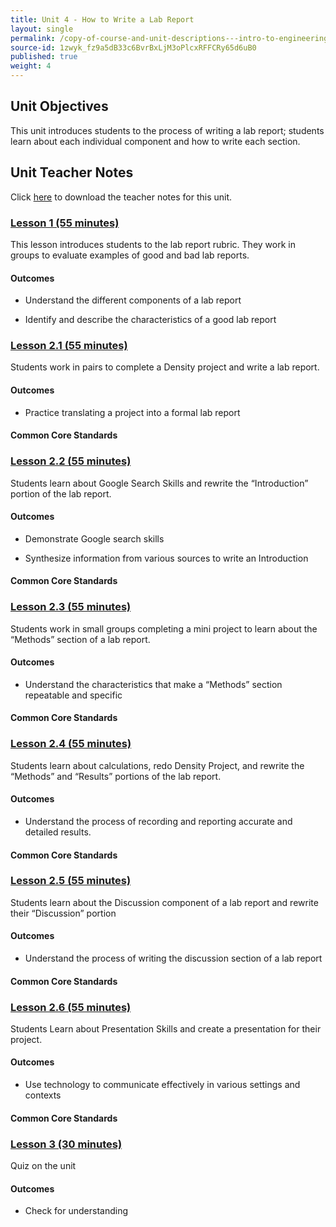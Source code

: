 ```yaml
---
title: Unit 4 - How to Write a Lab Report
layout: single
permalink: /copy-of-course-and-unit-descriptions---intro-to-engineering-de-only-copy/
source-id: 1zwyk_fz9a5dB33c6BvrBxLjM3oPlcxRFFCRy65d6uB0
published: true
weight: 4
---
```


## Unit Objectives

This unit introduces students to the process of writing a lab report; students learn about each individual component and how to write each section.

## Unit Teacher Notes

Click <a href="https://docs.google.com/document/d/1bXzpOHbNBZwU_OeHKMd91P1SttZIghAwmBrUOUOw9g0/edit?usp=sharing" target="_blank">here</a> to download the teacher notes for this unit.

### [Lesson 1 (55 minutes)](#)

This lesson introduces students to the lab report rubric. They work in groups to evaluate examples of good and bad lab reports. 

#### Outcomes

- Understand the different components of a lab report

- Identify and describe the characteristics of a good lab report

### [Lesson 2.1 (55 minutes)](#)

Students work in pairs to complete a Density project and write a lab report.

#### Outcomes

- Practice translating a project into a formal lab report

#### Common Core Standards

### [Lesson 2.2 (55 minutes)](#)

Students learn about Google Search Skills and rewrite the “Introduction” portion of the lab report.

#### Outcomes

- Demonstrate Google search skills

- Synthesize information from various sources to write an Introduction

#### Common Core Standards

### [Lesson 2.3 (55 minutes)](#)

 Students work in small groups completing a mini project to learn about the “Methods” section of a lab report.

#### Outcomes 

- Understand the characteristics that make a “Methods” section repeatable and specific

#### Common Core Standards

### [Lesson 2.4 (55 minutes)](#)

Students learn about calculations, redo Density Project, and rewrite the “Methods” and “Results” portions of the lab report.

#### Outcomes 

- Understand the process of recording and reporting accurate and detailed results.

#### Common Core Standards

### [Lesson 2.5 (55 minutes)](#)

 Students learn about the Discussion component of a lab report and rewrite their “Discussion” portion

#### Outcomes 

- Understand the process of writing the discussion section of a lab report

#### Common Core Standards

### [Lesson 2.6  (55 minutes)](#) 

Students Learn about Presentation Skills and create a presentation for their project.

#### Outcomes

- Use technology to communicate effectively in various settings and contexts

#### Common Core Standards

### [Lesson 3 (30 minutes)](#)

Quiz on the unit

#### Outcomes

- Check for understanding





